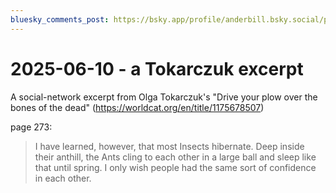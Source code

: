 ```yaml
---
bluesky_comments_post: https://bsky.app/profile/anderbill.bsky.social/post/3lrbt7t2osa2n
---
```

# 2025-06-10 - a Tokarczuk excerpt  

A social-network excerpt from Olga Tokarczuk's "Drive your plow over the bones of the dead" (<https://worldcat.org/en/title/1175678507>)  

page 273:  
> I have learned, however, that most Insects hibernate. Deep inside their anthill, the Ants cling to each other in a large ball and sleep like that until spring. I only wish people had the same sort of confidence in each other.  


